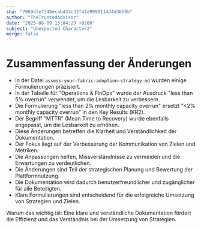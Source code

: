 ```yaml
---
sha: "7069dfe7348ecab433c32f41d9990114d4d3650b"
author: "TheTrustedAdvisor"
date: "2025-08-09 15:04:29 +0200"
subject: "Unexpected Character2"
merge: false
---
```


# Zusammenfassung der Änderungen

- In der Datei `assess-your-fabric-adoption-strategy.md` wurden einige Formulierungen präzisiert.
- In der Tabelle für "Operations & FinOps" wurde der Ausdruck "less than 5% overrun" verwendet, um die Lesbarkeit zu verbessern.
- Die Formulierung "less than 2% monthly capacity overrun" ersetzt "&lt;2% monthly capacity overrun" in den Key Results (KR2).
- Der Begriff "MTTR" (Mean Time to Recovery) wurde ebenfalls angepasst, um die Lesbarkeit zu erhöhen.
- Diese Änderungen betreffen die Klarheit und Verständlichkeit der Dokumentation.
- Der Fokus liegt auf der Verbesserung der Kommunikation von Zielen und Metriken.
- Die Anpassungen helfen, Missverständnisse zu vermeiden und die Erwartungen zu verdeutlichen.
- Die Änderungen sind Teil der strategischen Planung und Bewertung der Plattformnutzung.
- Die Dokumentation wird dadurch benutzerfreundlicher und zugänglicher für alle Beteiligten.
- Klare Formulierungen sind entscheidend für die erfolgreiche Umsetzung von Strategien und Zielen.

Warum das wichtig ist: Eine klare und verständliche Dokumentation fördert die Effizienz und das Verständnis bei der Umsetzung von Strategien.

